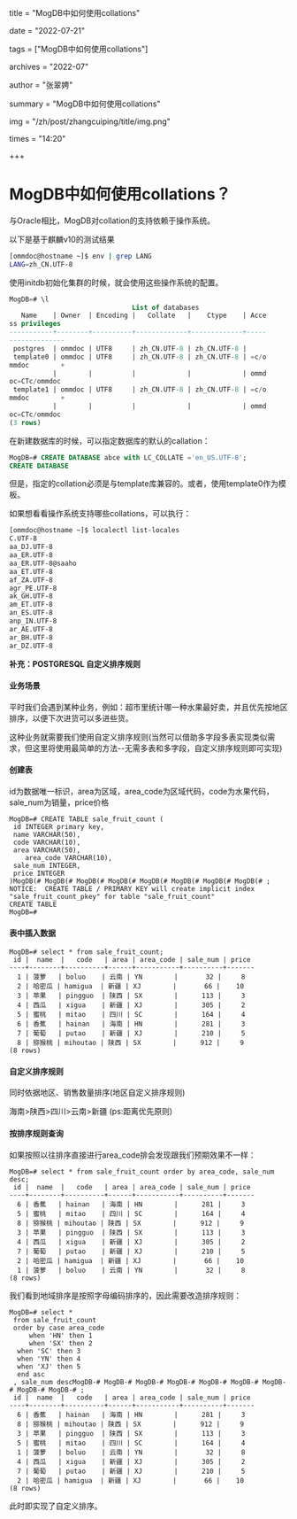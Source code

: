 title = "MogDB中如何使用collations" 

date = "2022-07-21" 

tags = ["MogDB中如何使用collations"] 

archives = "2022-07" 

author = "张翠娉" 

summary = "MogDB中如何使用collations"

img = "/zh/post/zhangcuiping/title/img.png" 

times = "14:20"

+++

# MogDB中如何使用collations？

与Oracle相比，MogDB对collation的支持依赖于操作系统。

以下是基于麒麟v10的测试结果

```bash
[ommdoc@hostname ~]$ env | grep LANG
LANG=zh_CN.UTF-8
```

使用initdb初始化集群的时候，就会使用这些操作系统的配置。

```sql
MogDB=# \l
                               List of databases
   Name    | Owner  | Encoding |   Collate   |    Ctype    | Acce
ss privileges 
-----------+--------+----------+-------------+-------------+-----
--------------
 postgres  | ommdoc | UTF8     | zh_CN.UTF-8 | zh_CN.UTF-8 | 
 template0 | ommdoc | UTF8     | zh_CN.UTF-8 | zh_CN.UTF-8 | =c/o
mmdoc        +
           |        |          |             |             | ommd
oc=CTc/ommdoc
 template1 | ommdoc | UTF8     | zh_CN.UTF-8 | zh_CN.UTF-8 | =c/o
mmdoc        +
           |        |          |             |             | ommd
oc=CTc/ommdoc
(3 rows)
```

在新建数据库的时候，可以指定数据库的默认的callation：

```sql
MogDB=# CREATE DATABASE abce with LC_COLLATE ='en_US.UTF-8';
CREATE DATABASE
```

但是，指定的collation必须是与template库兼容的。或者，使用template0作为模板。

如果想看看操作系统支持哪些collations，可以执行：

```bash
[ommdoc@hostname ~]$ localectl list-locales
C.UTF-8
aa_DJ.UTF-8
aa_ER.UTF-8
aa_ER.UTF-8@saaho
aa_ET.UTF-8
af_ZA.UTF-8
agr_PE.UTF-8
ak_GH.UTF-8
am_ET.UTF-8
an_ES.UTF-8
anp_IN.UTF-8
ar_AE.UTF-8
ar_BH.UTF-8
ar_DZ.UTF-8
```

**补充：POSTGRESQL 自定义排序规则**

#### 业务场景

平时我们会遇到某种业务，例如：超市里统计哪一种水果最好卖，并且优先按地区排序，以便下次进货可以多进些货。

这种业务就需要我们使用自定义排序规则(当然可以借助多字段多表实现类似需求，但这里将使用最简单的方法--无需多表和多字段，自定义排序规则即可实现)

#### 创建表

id为数据唯一标识，area为区域，area_code为区域代码，code为水果代码，sale_num为销量，price价格

```
MogDB=# CREATE TABLE sale_fruit_count (
 id INTEGER primary key,
 name VARCHAR(50),
 code VARCHAR(10),
 area VARCHAR(50),
    area_code VARCHAR(10),
 sale_num INTEGER,
 price INTEGER
)MogDB(# MogDB(# MogDB(# MogDB(# MogDB(# MogDB(# MogDB(# MogDB(# ;
NOTICE:  CREATE TABLE / PRIMARY KEY will create implicit index "sale_fruit_count_pkey" for table "sale_fruit_count"
CREATE TABLE
MogDB=#
```

#### 表中插入数据

```
MogDB=# select * from sale_fruit_count;
 id |  name  |   code   | area | area_code | sale_num | price 
----+--------+----------+------+-----------+----------+-------
  1 | 菠萝   | boluo    | 云南 | YN        |       32 |     8
  2 | 哈密瓜 | hamigua  | 新疆 | XJ        |       66 |    10
  3 | 苹果   | pingguo  | 陕西 | SX        |      113 |     3
  4 | 西瓜   | xigua    | 新疆 | XJ        |      305 |     2
  5 | 蜜桃   | mitao    | 四川 | SC        |      164 |     4
  6 | 香蕉   | hainan   | 海南 | HN        |      281 |     3
  7 | 葡萄   | putao    | 新疆 | XJ        |      210 |     5
  8 | 猕猴桃 | mihoutao | 陕西 | SX        |      912 |     9
(8 rows)
```

#### 自定义排序规则

同时依据地区、销售数量排序(地区自定义排序规则)

海南>陕西>四川>云南>新疆 (ps:距离优先原则)

#### 按排序规则查询

如果按照以往排序直接进行area_code排会发现跟我们预期效果不一样：

```
MogDB=# select * from sale_fruit_count order by area_code, sale_num desc;
 id |  name  |   code   | area | area_code | sale_num | price 
----+--------+----------+------+-----------+----------+-------
  6 | 香蕉   | hainan   | 海南 | HN        |      281 |     3
  5 | 蜜桃   | mitao    | 四川 | SC        |      164 |     4
  8 | 猕猴桃 | mihoutao | 陕西 | SX        |      912 |     9
  3 | 苹果   | pingguo  | 陕西 | SX        |      113 |     3
  4 | 西瓜   | xigua    | 新疆 | XJ        |      305 |     2
  7 | 葡萄   | putao    | 新疆 | XJ        |      210 |     5
  2 | 哈密瓜 | hamigua  | 新疆 | XJ        |       66 |    10
  1 | 菠萝   | boluo    | 云南 | YN        |       32 |     8
(8 rows)
```

我们看到地域排序是按照字母编码排序的，因此需要改造排序规则：

```
MogDB=# select * 
 from sale_fruit_count
 order by case area_code
     when 'HN' then 1
     when 'SX' then 2
  when 'SC' then 3
  when 'YN' then 4
  when 'XJ' then 5
  end asc
 , sale_num descMogDB-# MogDB-# MogDB-# MogDB-# MogDB-# MogDB-# MogDB-# MogDB-# MogDB-# ;
 id |  name  |   code   | area | area_code | sale_num | price 
----+--------+----------+------+-----------+----------+-------
  6 | 香蕉   | hainan   | 海南 | HN        |      281 |     3
  8 | 猕猴桃 | mihoutao | 陕西 | SX        |      912 |     9
  3 | 苹果   | pingguo  | 陕西 | SX        |      113 |     3
  5 | 蜜桃   | mitao    | 四川 | SC        |      164 |     4
  1 | 菠萝   | boluo    | 云南 | YN        |       32 |     8
  4 | 西瓜   | xigua    | 新疆 | XJ        |      305 |     2
  7 | 葡萄   | putao    | 新疆 | XJ        |      210 |     5
  2 | 哈密瓜 | hamigua  | 新疆 | XJ        |       66 |    10
(8 rows)
```

此时即实现了自定义排序。